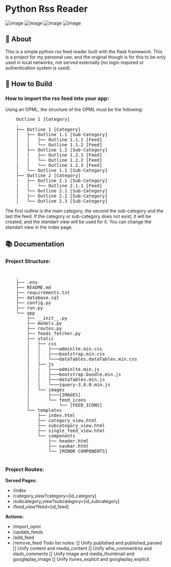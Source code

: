 # Python Rss Reader

![image](https://img.shields.io/badge/CSS3-1572B6?style=for-the-badge&logo=css3&logoColor=white)
![image](https://img.shields.io/badge/HTML5-E34F26?style=for-the-badge&logo=html5&logoColor=white)
![image](https://img.shields.io/badge/JavaScript-323330?style=for-the-badge&logo=javascript&logoColor=F7DF1E)
![image](https://img.shields.io/badge/Python-FFD43B?style=for-the-badge&logo=python&logoColor=blue)

## 🚀 About

This is a simple python rss feed reader built with the flask framework. This is a project for my personal use, and the original though is for this to be only used in local networks, not served externally (no login required or authentication system is used).

## 📝 How to Build

### How to import the rss feed into your app:

Using an OPML, the structure of the OPML must be the following:

<pre>
    Outline 1 [Category]
    .
    ├── Outline 1 [Category]
    │   ├── Outline 1.1 [Sub-Category]
    │   │   ├── Outline 1.1.1 [Feed]
    │   |   └── Outline 1.1.2 [Feed]
    │   ├── Outline 1.2 [Sub-Category]
    │   |   ├── Outline 1.2.1 [Feed]
    │   |   └── Outline 1.2.2 [Feed]
    |   |   └── Outline 1.2.3 [Feed]
    │   └── Outline 1.1 [Sub-Category]
    ├── Outline 2 [Category]
    |   ├── Outline 2.1 [Sub-Category]
    |   │   └── Outline 2.1.1 [Feed]
    |   └── Outline 2.1 [Sub-Category]
    |   ├── Outline 2.2 [Sub-Category]
    |   └── Outline 2.3 [Sub-Category]
</pre>

The first outline is the main category, the second the sub-category and the last the feed. If the category or sub-category does not exist, it will be created, and the standart view will be used for it. You can change the standart view in the index page. 

## 📚 Documentation 

### Project Structure:

<pre>

    .
    ├── .env
    ├── README.md
    ├── requirements.txt
    ├── database.sql
    ├── config.py
    ├── run.py
    └── app
        ├── __init__.py
        ├── models.py
        ├── routes.py 
        ├── feeds_fetcher.py
        ├── static
        │   ├── css
        │   │   ├───adminlte.min.css
        │   │   ├───bootstrap.min.css
        │   │   └───dataTables.dataTables.min.css
        │   ├── js
        │   |   ├───adminlte.min.js
        │   |   ├───bootstrap.bundle.min.js
        │   |   ├───dataTables.min.js
        │   |   └───jquery-3.6.0.min.js
        │   └── images
        │       ├───[IMAGES]
        |       └── feed_icons
        |           └── [FEED_ICONS]
        └── templates
            ├── index.html
            ├── category_view.html
            ├── subcategory_view.html
            ├── single_feed_view.html
            └── components
                ├── header.html
                ├── navbar.html
                └── [MINOR COMPONENTS]

</pre>

### Project Routes:

**Served Pages:**

- /index
- /category_view?category=[id_category]
- /subcategory_view?subcategory=[id_subcategory]
- /feed_view?feed=[id_feed]
  
**Actions:**

- /import_opml
- /update_feeds
- /add_feed
- /remove_feed
Todo list notes:
[] Unify published and published_parsed
[] Unify content and media_content
[] Unify wfw_commentrss and slash_comments
[] Unify image and media_thumbnail and googleplay_image
[] Unify itunes_explicit and googleplay_explicit
